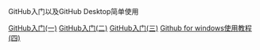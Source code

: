 GitHub入门以及GitHub Desktop简单使用

[GitHub入门(一)](http://www.jianshu.com/p/b461a3c302e6)
[GitHub入门(二)](http://www.jianshu.com/p/af616487a4d8)
[GitHub入门(三)](http://www.jianshu.com/p/69176ab94709)
[Github for windows使用教程(四)](http://www.jianshu.com/p/f6d32ed446f5)

